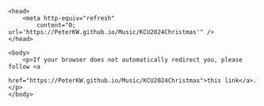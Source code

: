 <!-- https://www.w3docs.com/snippets/html/how-to-redirect-a-web-page-in-html.html -->
<!-- PeterKW.github.io/Music/KCU2024Christmas -->
<!-- Requires https:// otherwise appends to root url-->
<html>

    <head>
        <meta http-equiv="refresh"
            content="0; url='https://PeterKW.github.io/Music/KCU2024Christmas'" />
    </head>

    <body>
        <p>If your browser does not automatically redirect you, please follow <a
                href="https://PeterKW.github.io/Music/KCU2024Christmas">this link</a>.</p>
    </body>

</html>